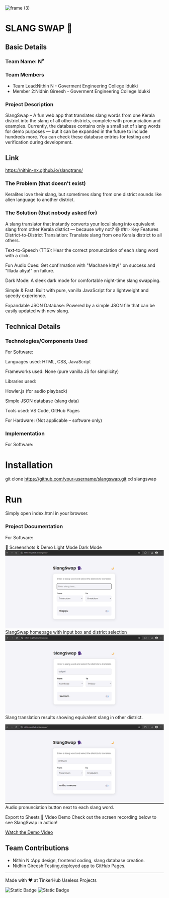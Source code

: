 <img width="3188" height="1202" alt="frame (3)" src="https://github.com/user-attachments/assets/517ad8e9-ad22-457d-9538-a9e62d137cd7" />


# SLANG SWAP 🎯


## Basic Details
### Team Name: N²


### Team Members
- Team Lead:Nithin N - Goverment Engineering College Idukki
- Member 2:Nidhin Gireesh - Goverment Engineering College Idukki


### Project Description
SlangSwap – A fun web app that translates slang words from one Kerala district into the slang of all other districts, complete with pronunciation and examples.
Currently, the database contains only a small set of slang words for demo purposes — but it can be expanded in the future to include hundreds more.
You can check these database entries for testing and verification during development.
## Link 
https://nithin-nx.github.io/slangtrans/

### The Problem (that doesn't exist)
Keralites love their slang, but sometimes slang from one district sounds like alien language to another district.

### The Solution (that nobody asked for)
A slang translator that instantly converts your local slang into equivalent slang from  other Kerala district — because why not? 😄
##✨ Key Features
District-to-District Translation: Translate slang from one Kerala district to all others.

Text-to-Speech (TTS): Hear the correct pronunciation of each slang word with a click.

Fun Audio Cues: Get confirmation with "Machane kitty!" on success and "Illada aliya!" on failure.

Dark Mode: A sleek dark mode for comfortable night-time slang swapping.

Simple & Fast: Built with pure, vanilla JavaScript for a lightweight and speedy experience.

Expandable JSON Database: Powered by a simple JSON file that can be easily updated with new slang.



## Technical Details
### Technologies/Components Used
For Software:

Languages used: HTML, CSS, JavaScript

Frameworks used: None (pure vanilla JS for simplicity)

Libraries used:

Howler.js (for audio playback)

Simple JSON database (slang data)

Tools used: VS Code, GitHub Pages

For Hardware: (Not applicable – software only)
### Implementation
For Software:
# Installation
git clone https://github.com/your-username/slangswap.git
cd slangswap


# Run
Simply open index.html in your browser.

### Project Documentation
For Software:

📸 Screenshots & Demo
Light Mode	Dark Mode
<img src="Screenshot1.png">SlangSwap homepage with input box and district selection
<img src="Screenshot2.png">Slang translation results showing equivalent slang in other district.

<img src="Screenshot3.png">Audio pronunciation button next to each slang word.

Export to Sheets
🎥 Video Demo
Check out the screen recording below to see SlangSwap in action!

 <a href="ScreenRecording.mp4">Watch the Demo Video</a>



## Team Contributions
- Nithin N :App design, frontend coding, slang database creation.
- Nidhin Gireesh:Testing,deployed app to GitHub Pages.


---
Made with ❤️ at TinkerHub Useless Projects 

![Static Badge](https://img.shields.io/badge/TinkerHub-24?color=%23000000&link=https%3A%2F%2Fwww.tinkerhub.org%2F)
![Static Badge](https://img.shields.io/badge/UselessProjects--25-25?link=https%3A%2F%2Fwww.tinkerhub.org%2Fevents%2FQ2Q1TQKX6Q%2FUseless%2520Projects)




